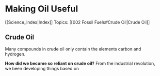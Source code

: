 # Making Oil Useful
[[Science_Index|Index]]
Topics: [[002 Fossil Fuels#Crude Oil|Crude Oil]]


## Crude Oil
Many compounds in crude oil only contain the elements carbon and hydrogen.

**How did we become so reliant on crude oil?**
From the industrial revolution, we been developing things based on 



